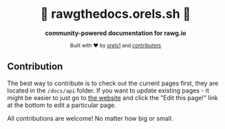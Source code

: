 <h1 align="center">📖 rawgthedocs.orels.sh 📖</h1>
<p align="center">
  <strong>community-powered documentation for rawg.io</strong>
</p>

<p align="center">
  <sub>Built with ❤︎ by
  <a href="https://twitter.com/orels1_">orels1</a> and
  <a href="https://github.com/orels1/rawgthedocs/graphs/contributors">
    contributors
  </a>
</p>

## Contribution

The best way to contribute is to check out the current pages first, they are located in the `/docs/api` folder. If you want to update existing pages - it might be easier to just go to [the website](https://rawgthedocs.orels.sh) and click the "Edit this page!" link at the bottom to edit a particular page.

All contributions are welcome! No matter how big or small.
